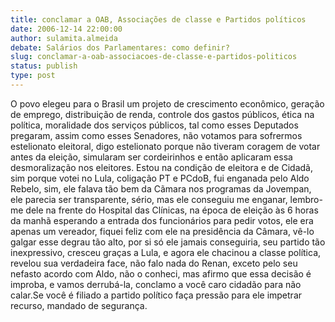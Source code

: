 ```yaml
---
title: conclamar a OAB, Associações de classe e Partidos políticos
date: 2006-12-14 22:00:00
author: sulamita.almeida
debate: Salários dos Parlamentares: como definir?
slug: conclamar-a-oab-associacoes-de-classe-e-partidos-politicos
status: publish 
type: post
---
```


O povo elegeu para o Brasil um projeto de crescimento econômico, geração de emprego, distribuição de renda, controle dos gastos públicos, ética na política, moralidade dos serviços públicos, tal como esses Deputados pregaram, assim como esses Senadores, não votamos para sofrermos estelionato eleitoral, digo estelionato porque não tiveram coragem de votar antes da eleição, simularam ser cordeirinhos e então aplicaram essa desmoralização nos eleitores. Estou na condição de eleitora e de Cidadã, sim porque votei no Lula, coligação PT e PCdoB, fui enganada pelo Aldo Rebelo, sim, ele falava tão bem da Cãmara nos programas da Jovempan, ele parecia ser transparente, sério, mas ele conseguiu me enganar, lembro-me dele na frente do Hospital das Clínicas, na época de eleição às 6 horas da manhã esperando a entrada dos funcionários para pedir votos, ele era apenas um vereador, fiquei feliz com ele na presidência da Câmara, vê-lo galgar esse degrau tão alto, por si só ele jamais conseguiria, seu partido tão inexpressivo, cresceu graças a Lula, e agora ele chacinou a classe política, revelou sua verdadeira face, não falo nada do Renan, exceto pelo seu nefasto acordo com Aldo, não o conheci, mas afirmo que essa decisão é improba, e vamos derrubá-la, conclamo a você caro cidadão para não calar.Se você é filiado a partido político faça pressão para ele impetrar recurso, mandado de segurança.
